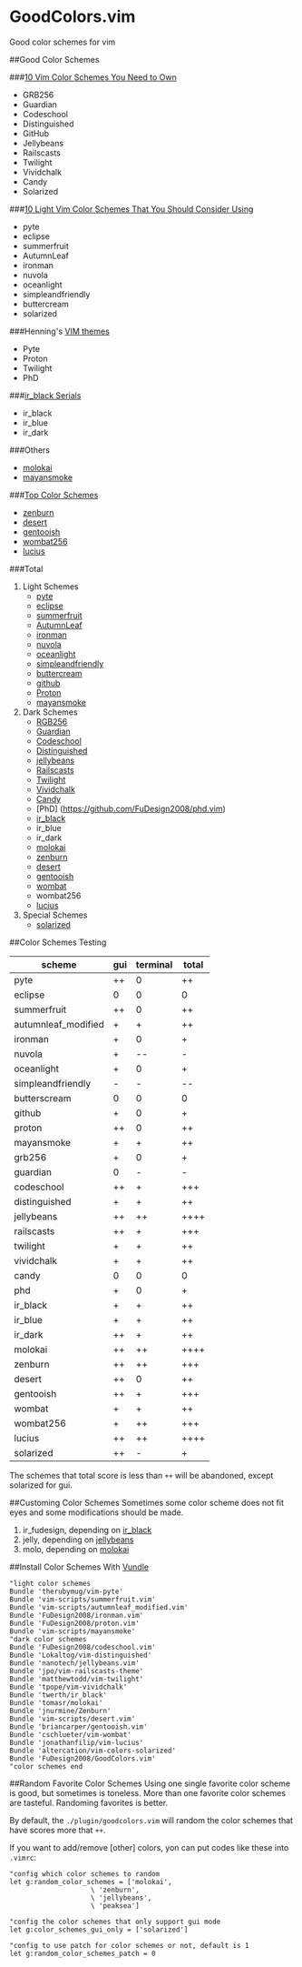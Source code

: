 GoodColors.vim
==============

Good color schemes for vim


##Good Color Schemes


###[10 Vim Color Schemes You Need to Own](http://www.vimninjas.com/2012/08/26/10-vim-color-schemes-you-need-to-own/)

* GRB256
* Guardian
* Codeschool
* Distinguished
* GitHub
* Jellybeans
* Railscasts
* Twilight
* Vividchalk
* Candy
* Solarized

###[10 Light Vim Color Schemes That You Should Consider Using](http://www.vimninjas.com/2012/09/14/10-light-colors/)

* pyte
* eclipse
* summerfruit
* AutumnLeaf
* ironman
* nuvola
* oceanlight
* simpleandfriendly
* buttercream
* solarized

###Henning's [VIM themes](http://leetless.de/vim.html)

* Pyte
* Proton
* Twilight
* PhD

###[ir_black Serials](http://www.github.com/twerth/ir_black)
* ir_black
* ir_blue
* ir_dark

###Others
* [molokai](http://www.github.com/tomasr/molokai)
* [mayansmoke](https://github.com/vim-scripts/mayansmoke)

###[Top Color Schemes](http://www.vim.org/scripts/script_search_results.php?keywords=&script_type=color+scheme&order_by=rating&direction=descending&search=search)
* [zenburn](https://github.com/jnurmine/Zenburn)
* [desert](https://github.com/vim-scripts/desert.vim)
* [gentooish](https://github.com/briancarper/gentooish.vim)
* [wombat256](https://github.com/FuDesign2008/vim-wombat256i)
* [lucius](https://github.com/jonathanfilip/vim-lucius)

###Total

1. Light Schemes
    * [pyte](https://github.com/therubymug/vim-pyte)
    * [eclipse](https://github.com/vim-scripts/eclipse.vim)
    * [summerfruit](https://github.com/vim-scripts/summerfruit.vim)
    * [AutumnLeaf](https://github.com/vim-scripts/autumnleaf_modified.vim)
    * [ironman](https://github.com/vim-scripts/ironman.vim)
    * [nuvola](https://github.com/vim-scripts/nuvola.vim)
    * [oceanlight](https://github.com/vim-scripts/oceanlight)
    * [simpleandfriendly](https://github.com/vim-scripts/simpleandfriendly.vim)
    * [buttercream](https://github.com/FuDesign2008/buttercream.vim)
    * [github](https://github.com/FuDesign2008/github.vim)
    * [Proton](https://github.com/FuDesign2008/proton.vim)
    * [mayansmoke](https://github.com/vim-scripts/mayansmoke)
1. Dark Schemes
    * [RGB256](https://github.com/alindeman/grb256)
    * [Guardian](https://github.com/FuDesign2008/guardian.vim)
    * [Codeschool](https://github.com/FuDesign2008/codeschool.vim)
    * [Distinguished](https://github.com/Lokaltog/vim-distinguished)
    * [jellybeans](http://www.github.com/nanotech/jellybeans.vim)
    * [Railscasts](https://github.com/jpo/vim-railscasts-theme)
    * [Twilight](https://github.com/matthewtodd/vim-twilight)
    * [Vividchalk](https://github.com/tpope/vim-vividchalk)
    * [Candy](https://github.com/vim-scripts/candy.vim)
    * [PhD] (https://github.com/FuDesign2008/phd.vim)
    * [ir_black](http://www.github.com/twerth/ir_black)
    * ir_blue
    * ir_dark
    * [molokai](http://www.github.com/tomasr/molokai)
    * [zenburn](https://github.com/jnurmine/Zenburn)
    * [desert](https://github.com/vim-scripts/desert.vim)
    * [gentooish](https://github.com/briancarper/gentooish.vim)
    * [wombat](https://github.com/cschlueter/vim-wombat)
    * wombat256
    * [lucius](https://github.com/jonathanfilip/vim-lucius)
1. Special Schemes
    * [solarized](https://github.com/altercation/vim-colors-solarized)

##Color Schemes Testing

scheme              |gui  |terminal |total
--------------------|-----|---------|------
pyte                |++   |0        |++
eclipse             |0    |0        |0
summerfruit         |++   |0        |++
autumnleaf_modified |+    |+        |++
ironman             |+    |0        |+
nuvola              |+    |--       |-
oceanlight          |+    |0        |+
simpleandfriendly   |-    |-        |--
butterscream        |0    |0        |0
github              |+    |0        |+
proton              |++   |0        |++
mayansmoke          |+    |+        |++
grb256              |+    |0        |+
guardian            |0    |-        |-
codeschool          |++   |+        |+++
distinguished       |+    |+        |++
jellybeans          |++   |++       |++++
railscasts          |++   |+        |+++
twilight            |+    |+        |++
vividchalk          |+    |+        |++
candy               |0    |0        |0
phd                 |+    |0        |+
ir_black            |+    |+        |++
ir_blue             |+    |+        |++
ir_dark             |++   |+        |++
molokai             |++   |++       |++++
zenburn             |++   |++       |+++
desert              |++   |0        |++
gentooish           |++   |+        |+++
wombat              |+    |+        |++
wombat256           |+    |++       |+++
lucius              |++   |++       |++++
solarized           |++   |-        |+

The schemes that total score is less than `++` will be abandoned, except solarized for gui.

##Customing Color Schemes
Sometimes some color scheme does not fit eyes and some modifications should be made.

1. ir_fudesign, depending on [ir_black](http://www.github.com/twerth/ir_black)
1. jelly, depending on [jellybeans](http://www.github.com/nanotech/jellybeans.vim)
1. molo, depending on [molokai](http://www.github.com/tomasr/molokai)

##Install Color Schemes With [Vundle](https://github.com/gmarik/vundle)

```vim
"light color schemes
Bundle 'therubymug/vim-pyte'
Bundle 'vim-scripts/summerfruit.vim'
Bundle 'vim-scripts/autumnleaf_modified.vim'
Bundle 'FuDesign2008/ironman.vim'
Bundle 'FuDesign2008/proton.vim'
Bundle 'vim-scripts/mayansmoke'
"dark color schemes
Bundle 'FuDesign2008/codeschool.vim'
Bundle 'Lokaltog/vim-distinguished'
Bundle 'nanotech/jellybeans.vim'
Bundle 'jpo/vim-railscasts-theme'
Bundle 'matthewtodd/vim-twilight'
Bundle 'tpope/vim-vividchalk'
Bundle 'twerth/ir_black'
Bundle 'tomasr/molokai'
Bundle 'jnurmine/Zenburn'
Bundle 'vim-scripts/desert.vim'
Bundle 'briancarper/gentooish.vim'
Bundle 'cschlueter/vim-wombat'
Bundle 'jonathanfilip/vim-lucius'
Bundle 'altercation/vim-colors-solarized'
Bundle 'FuDesign2008/GoodColors.vim'
"color schemes end
```

##Random Favorite Color Schemes
Using one single favorite color scheme is good, but sometimes is toneless. More
than one favorite color schemes are tasteful. Randoming favorites is better.

By default, the `./plugin/goodcolors.vim` will random the color schemes that
have scores more that `++`.

If you want to add/remove [other] colors, yon can put codes like these into
`.vimrc`:

```vim
"config which color schemes to random
let g:random_color_schemes = ['molokai',
                    \ 'zenburn',
                    \ 'jellybeans',
                    \ 'peaksea']

"config the color schemes that only support gui mode
let g:color_schemes_gui_only = ['solarized']

"config to use patch for color schemes or not, default is 1
let g:random_color_schemes_patch = 0
```

